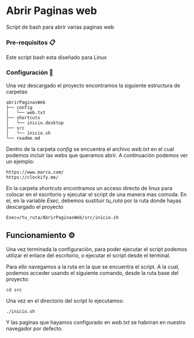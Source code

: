 # Abrir Paginas web

Script de bash para abrir varias paginas web

### Pre-requisitos 📋

Este script bash esta diseñado para Linux


### Configuración 🔧

Una vez descargado el proyecto encontramos la siguiente estructura de carpetas
```
abrirPaginasWeb
├── config
│   └── web.txt
├── shortcuts
│   └── inicio.desktop
├── src
│   └── inicio.sh
└── readme.md
```

Dentro de la carpeta _config_ se encuentra el archivo _web.txt_ en el cual
podemos incluir las webs que queramos abrir. A continuación podemos ver un
ejemplo:

```
https://www.marca.com/
https://clockify.me/
```
En la carpeta _shortcuts_ encontramos un acceso directo de linux para colocar
en el escritorio y ejecutar el script de una manera mas comoda. En el, en la variable _Exec_,  debemos sustituir _tu_ruta_ por la ruta donde hayas descargado
el proyecto
```
Exec=/tu_ruta/AbrirPaginasWeb/src/inicio.sh
```
## Funcionamiento ⚙️


Una vez terminada la configuración, para poder ejecutar el script podemos
utilizar el enlace del escritorio, o ejecutar el script desde el terminal.

Para ello navegamos a la ruta en la que se encuentra el script. A la cual,
podemos acceder usando el siguiente comando, desde la ruta base del proyecto:

```
cd src
```
Una vez en el directorio del script lo ejecutamos:
```
./inicio.sh
```
Y las paginas que hayamos configurado en _web.txt_ se habriran en nuestro
navegador por defecto.


